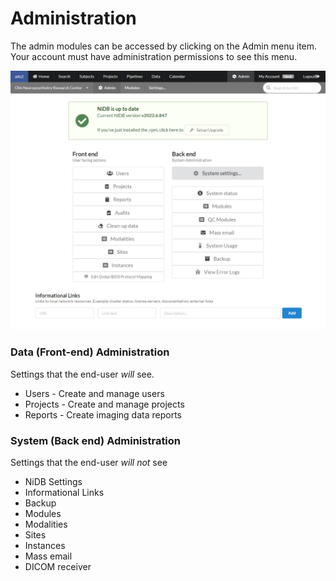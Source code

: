 # Administration

The admin modules can be accessed by clicking on the Admin menu item. Your account must have administration permissions to see this menu.

![The main administration page](<../../.gitbook/assets/image (3) (1).png>)

### Data (Front-end) Administration

Settings that the end-user _will_ see.

* Users - Create and manage users
* Projects - Create and manage projects
* Reports - Create imaging data reports

### System (Back end) Administration

Settings that the end-user _will not_ see

* NiDB Settings
* Informational Links
* Backup
* Modules
* Modalities
* Sites
* Instances
* Mass email
* DICOM receiver
